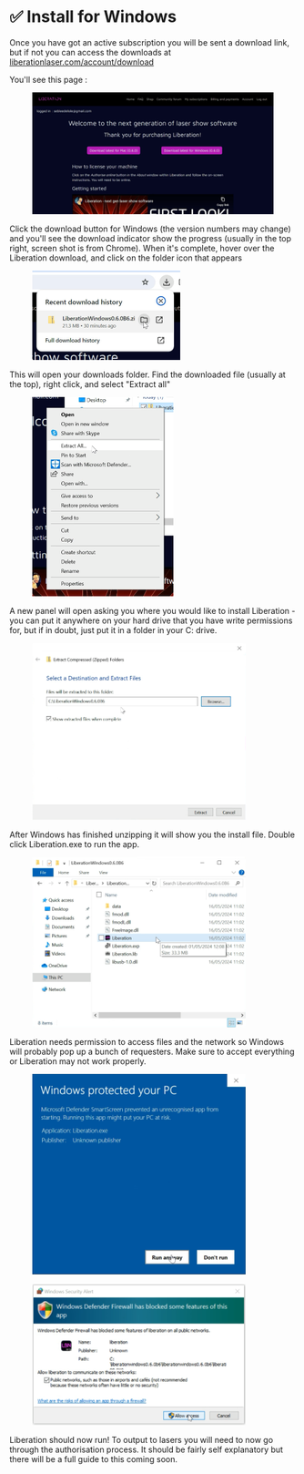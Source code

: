 # ✅ Install for Windows

Once you have got an active subscription you will be sent a download link, but if not you can access the downloads at [liberationlaser.com/account/download](https://liberationlaser.com/account/download)

You'll see this page :

<figure><img src="../.gitbook/assets/windows-download-page.png" alt=""><figcaption></figcaption></figure>

Click the download button for Windows (the version numbers may change) and you'll see the download indicator show the progress (usually in the top right, screen shot is from Chrome). When it's complete, hover over the Liberation download, and click on the folder icon that appears

<figure><img src="../.gitbook/assets/windows-download-chrome.png" alt="" width="260"><figcaption></figcaption></figure>

This will open your downloads folder. Find the downloaded file (usually at the top), right click, and select "Extract all"

<figure><img src="../.gitbook/assets/windows-extract-all.png" alt="" width="248"><figcaption></figcaption></figure>

A new panel will open asking you where you would like to install Liberation - you can put it anywhere on your hard drive that you have write permissions for, but if in doubt, just put it in a folder in your C: drive.

<figure><img src="../.gitbook/assets/windows-select-destination.png" alt="" width="375"><figcaption></figcaption></figure>

After Windows has finished unzipping it will show you the install file. Double click Liberation.exe to run the app.

<figure><img src="../.gitbook/assets/windows-open-exe.png" alt="" width="375"><figcaption></figcaption></figure>

Liberation needs permission to access files and the network so Windows will probably pop up a bunch of requesters. Make sure to accept everything or Liberation may not work properly.

<figure><img src="../.gitbook/assets/windows-protection-window.png" alt="" width="375"><figcaption></figcaption></figure>

<figure><img src="../.gitbook/assets/windows-defender-firewall-block-message.png" alt="" width="375"><figcaption></figcaption></figure>

Liberation should now run! To output to lasers you will need to now go through the authorisation process. It should be fairly self explanatory but there will be a full guide to this coming soon.
